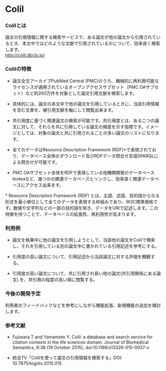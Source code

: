 # Colil
### Colilとは
論文の引用情報に関する検索サービスで、ある論文が他の論文から引用されているとき、本文中ではどのような文脈で引用されているかについて、効率良く検索します。  
http://colil.dbcls.jp/

### Colilの特徴

* 論文全文アーカイブPubMed Central (PMC)のうち、機械的に再利用可能なライセンスが適用されているオープンアクセスサブセット（PMC OAサブセット）など約260万件を対象とした論文引用文脈を検索します。

* 具体的には、論文の本文中で他の論文を引用しているときに、当該引用情報を含む文章を、被引用文献を軸にして閲覧出来ます。

* 共引用度に基づく関連論文の検索が可能です。共引用度とは、ある二つの論文に対して、それらを共に引用している論文の頻度を示す指標です。イメージとしては、対象の論文と共に引用されることの多い論文のリストになります。

* 全てのデータはResource Description Framework (RDF)*で表現されており、データベース全体のダウンロード及びRDFデータ問合せ言語SPARQLによる問合せが可能です。

* PMC OAサブセット全体をRDFで表現している他機関開発のデータベースbioteaなど、幾つかの関連データベースとリンクし、効率良く関連データベースにアクセス出来ます。

\* Resource Description Framework (RDF) とは、主語、述語、目的語からなる形式を最小単位として全てのデータを表現する枠組みであり、W3C標準規格です。数値や文字列などの一部の目的語を除き、データをURIで記述します。この特徴を持つことで、データベースの拡張性、再利用性が高まります。

### 利用例

* 論文を執筆中に他の論文を引用しようとして、当該他の論文をColilで検索し、それを引用している別の論文中に書かれている引用記述を参考にする。

* 引用度の高い論文について、引用記述から当該論文に対する評価を概観する。

* 引用度の高い論文について、共に引用され易い他の論文(共引用関係にある論文) を、共引用の程度の高い順に閲覧する。

### 今後の開発予定

利用者のフィードバックなどを参考にしながら機能拡張、新規機能の追加を検討します。

### 参考文献

* Fujiwara T and Yamamoto Y. Colil: a database and search service for citation contexts in the life sciences domain. Journal of Biomedical Semantics, 6:38 (19 October 2015), doi:10.1186/s13326-015-0037-x

* 統合TV「Colilを使って論文の引用情報を検索する」DOI: 10.7875/togotv.2015.015
